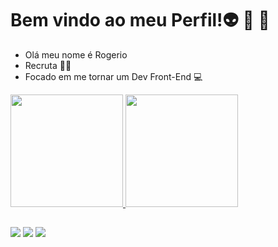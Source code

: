# Bem vindo ao meu Perfil!👽 👾 🤖
 - Olá meu nome é Rogerio
 - Recruta 👨‍🔬
 - Focado em me tornar um Dev Front-End 💻 

 <div>
  <a href="https://github.com/rogerioduenas">
  <img height="180em" src="https://github-readme-stats.vercel.app/api?username=rogerioduenas&show_icons=true&theme=dracula&include_all_commits=true&count_private=true"/>
  <img height="180em" src="https://github-readme-stats.vercel.app/api/top-langs/?username=rogerioduenas&layout=compact&langs_count=7&theme=dracula"/>
</div>
  
  ##
  
<div>
 <a href=https://www.facebook.com/rogerioduenas/ target="_blank" rel="external"><img src="https://img.shields.io/badge/Facebook-1877F2?style=for-the-badge&logo=facebook&logoColor=white" target="_blank" rel="external"></a>
  <a href=https://www.instagram.com/rogerioduenas target="_blank"><img src="https://img.shields.io/badge/-Instagram-%23E4405F?style=for-the-badge&logo=instagram&logoColor=white" target="_blank"></a>
  <a href="https://www.linkedin.com/in/rogerioduenas-3428441b1/ target="_blank"><img src="https://img.shields.io/badge/-LinkedIn-%230077B5?style=for-the-badge&logo=linkedin&logoColor=white" target="_blank"></a> 
</div>

